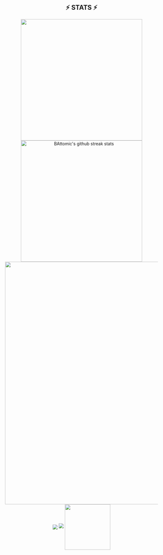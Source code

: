 <h2 align="center">⚡ STATS ⚡</h2>

<p align="center">
<img align="center" width="400" src="https://github-readme-stats.vercel.app/api?username=BAttomic&show_icons=true&theme=github_dark&&hide_border=true"> 
<img align="center" width="400" src="https://github-readme-streak-stats.herokuapp.com/?user=BAttomic&theme=github-dark&hide_border=true&date_format=M%20j%5B%2C%20Y%5D" alt="BAttomic's github streak stats"> 
<img align="center" width="800" src="https://github-profile-summary-cards.vercel.app/api/cards/profile-details?username=BAttomic&theme=github_dark&show_icons=true&bg_color=0111111"> 
<img align="center" src="https://github-profile-trophy.vercel.app/?username=BAttomic&theme=onedark&no-frame=False&row=1&&margin-w=20&no-bg=true"> 
<img src="https://raw.githubusercontent.com/BAttomic/BAttomic/output/snek.svg">
<img align="center" width="150" src="https://komarev.com/ghpvc/?username=BAttomic&label=PROFILE+VIEWS&style=flat-square">
</p>
